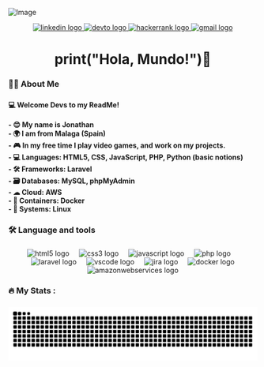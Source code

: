  ![Image](https://github.com/user-attachments/assets/5978f0b9-95f0-4d88-804b-e791652aecb8)
<div align="center">
  <a href="www.linkedin.com/in/jonathantorreblanca" target="_blank">
    <img src="https://img.shields.io/static/v1?message=LinkedIn&logo=linkedin&label=&color=0077B5&logoColor=white&labelColor=&style=for-the-badge" height="25" alt="linkedin logo"  />
  </a>
  <a href="https://dev.to/leonkeneddy86" target="_blank">
    <img src="https://img.shields.io/static/v1?message=dev.to&logo=dev.to&label=&color=0A0A0A&logoColor=white&labelColor=&style=for-the-badge" height="25" alt="devto logo"  />
  </a>
  <a href="https://www.hackerrank.com/profile/leonkeneddy86" target="_blank">
    <img src="https://img.shields.io/static/v1?message=HackerRank&logo=hackerrank&label=&color=2EC866&logoColor=white&labelColor=&style=for-the-badge" height="25" alt="hackerrank logo"  />
  </a>
  <a href="https://mail.google.com/mail/u/1/#inbox" target="_blank">
    <img src="https://img.shields.io/static/v1?message=Gmail&logo=gmail&label=&color=D14836&logoColor=white&labelColor=&style=for-the-badge" height="25" alt="gmail logo"  />
  </a>
</div>

###

<h1 align="center">print("Hola, Mundo!")👋</h1>

###

<h3 align="left">👩‍💻  About Me</h3>

###

<h4 align="left">💻 Welcome Devs to my ReadMe!<br><br>- 😊 My name is Jonathan <br>- 🌍 I am from Malaga (Spain)<br>- 🎮 In my free time I play video games, and work on my projects. <br>- 💻 Languages: HTML5, CSS, JavaScript, PHP, Python (basic notions)<br>- 🛠 Frameworks: Laravel<br>- 🗃 Databases: MySQL, phpMyAdmin<br>- ☁ Cloud: AWS<br>- 🐳 Containers: Docker<br>- 🐧 Systems: Linux</h6>

###

<h3 align="left">🛠 Language and tools</h3>

###

<div align="center">
  <img src="https://cdn.jsdelivr.net/gh/devicons/devicon/icons/html5/html5-original.svg" height="40" alt="html5 logo"  />
  <img width="12" />
  <img src="https://cdn.jsdelivr.net/gh/devicons/devicon/icons/css3/css3-original-wordmark.svg" height="40" alt="css3 logo"  />
  <img width="12" />
  <img src="https://cdn.jsdelivr.net/gh/devicons/devicon/icons/javascript/javascript-plain.svg" height="40" alt="javascript logo"  />
  <img width="12" />
  <img src="https://cdn.jsdelivr.net/gh/devicons/devicon/icons/php/php-original.svg" height="40" alt="php logo"  />
  <img width="12" />
  <img src="https://cdn.jsdelivr.net/gh/devicons/devicon/icons/laravel/laravel-original.svg" height="40" alt="laravel logo"  />
  <img width="12" />
  <img src="https://cdn.jsdelivr.net/gh/devicons/devicon/icons/vscode/vscode-original.svg" height="40" alt="vscode logo"  />
  <img width="12" />
  <img src="https://cdn.jsdelivr.net/gh/devicons/devicon/icons/jira/jira-original.svg" height="40" alt="jira logo"  />
  <img width="12" />
  <img src="https://cdn.jsdelivr.net/gh/devicons/devicon/icons/docker/docker-plain-wordmark.svg" height="40" alt="docker logo"  />
  <img src="https://cdn.jsdelivr.net/gh/devicons/devicon/icons/amazonwebservices/amazonwebservices-plain-wordmark.svg" height="40" alt="amazonwebservices logo"  />
</div>

###

<h3 align="left">🔥   My Stats :</h3>

###

<div align="center">
  <img src="https://raw.githubusercontent.com/Leonkeneddy86/Leonkeneddy86/e7ddffa4006a2d659b994f20403029fd6e95e016/github-contribution-grid-snake.svg"  />
</div>

###
